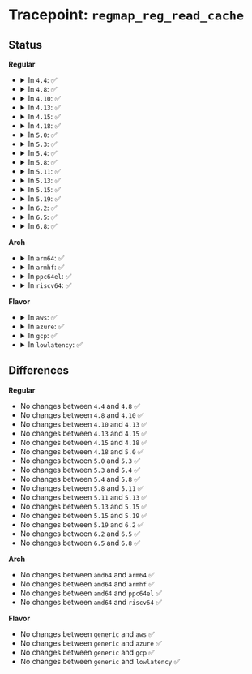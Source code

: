 # Tracepoint: <code>regmap_reg_read_cache</code>

## Status
<b>Regular</b>
<ul>
<li>
<details>
<summary>In <code>4.4</code>: ✅</summary>

Event:

```c
struct trace_event_raw_regmap_reg {
    struct trace_entry ent;
    u32 __data_loc_name;
    unsigned int reg;
    unsigned int val;
    char __data[0];
};
```
Function:

```c
void trace_event_raw_event_regmap_reg(void *__data, struct regmap *map, unsigned int reg, unsigned int val);
```
</details>
</li>
<li>
<details>
<summary>In <code>4.8</code>: ✅</summary>

Event:

```c
struct trace_event_raw_regmap_reg {
    struct trace_entry ent;
    u32 __data_loc_name;
    unsigned int reg;
    unsigned int val;
    char __data[0];
};
```
Function:

```c
void trace_event_raw_event_regmap_reg(void *__data, struct regmap *map, unsigned int reg, unsigned int val);
```
</details>
</li>
<li>
<details>
<summary>In <code>4.10</code>: ✅</summary>

Event:

```c
struct trace_event_raw_regmap_reg {
    struct trace_entry ent;
    u32 __data_loc_name;
    unsigned int reg;
    unsigned int val;
    char __data[0];
};
```
Function:

```c
void trace_event_raw_event_regmap_reg(void *__data, struct regmap *map, unsigned int reg, unsigned int val);
```
</details>
</li>
<li>
<details>
<summary>In <code>4.13</code>: ✅</summary>

Event:

```c
struct trace_event_raw_regmap_reg {
    struct trace_entry ent;
    u32 __data_loc_name;
    unsigned int reg;
    unsigned int val;
    char __data[0];
};
```
Function:

```c
void trace_event_raw_event_regmap_reg(void *__data, struct regmap *map, unsigned int reg, unsigned int val);
```
</details>
</li>
<li>
<details>
<summary>In <code>4.15</code>: ✅</summary>

Event:

```c
struct trace_event_raw_regmap_reg {
    struct trace_entry ent;
    u32 __data_loc_name;
    unsigned int reg;
    unsigned int val;
    char __data[0];
};
```
Function:

```c
void trace_event_raw_event_regmap_reg(void *__data, struct regmap *map, unsigned int reg, unsigned int val);
```
</details>
</li>
<li>
<details>
<summary>In <code>4.18</code>: ✅</summary>

Event:

```c
struct trace_event_raw_regmap_reg {
    struct trace_entry ent;
    u32 __data_loc_name;
    unsigned int reg;
    unsigned int val;
    char __data[0];
};
```
Function:

```c
void trace_event_raw_event_regmap_reg(void *__data, struct regmap *map, unsigned int reg, unsigned int val);
```
</details>
</li>
<li>
<details>
<summary>In <code>5.0</code>: ✅</summary>

Event:

```c
struct trace_event_raw_regmap_reg {
    struct trace_entry ent;
    u32 __data_loc_name;
    unsigned int reg;
    unsigned int val;
    char __data[0];
};
```
Function:

```c
void trace_event_raw_event_regmap_reg(void *__data, struct regmap *map, unsigned int reg, unsigned int val);
```
</details>
</li>
<li>
<details>
<summary>In <code>5.3</code>: ✅</summary>

Event:

```c
struct trace_event_raw_regmap_reg {
    struct trace_entry ent;
    u32 __data_loc_name;
    unsigned int reg;
    unsigned int val;
    char __data[0];
};
```
Function:

```c
void trace_event_raw_event_regmap_reg(void *__data, struct regmap *map, unsigned int reg, unsigned int val);
```
</details>
</li>
<li>
<details>
<summary>In <code>5.4</code>: ✅</summary>

Event:

```c
struct trace_event_raw_regmap_reg {
    struct trace_entry ent;
    u32 __data_loc_name;
    unsigned int reg;
    unsigned int val;
    char __data[0];
};
```
Function:

```c
void trace_event_raw_event_regmap_reg(void *__data, struct regmap *map, unsigned int reg, unsigned int val);
```
</details>
</li>
<li>
<details>
<summary>In <code>5.8</code>: ✅</summary>

Event:

```c
struct trace_event_raw_regmap_reg {
    struct trace_entry ent;
    u32 __data_loc_name;
    unsigned int reg;
    unsigned int val;
    char __data[0];
};
```
Function:

```c
void trace_event_raw_event_regmap_reg(void *__data, struct regmap *map, unsigned int reg, unsigned int val);
```
</details>
</li>
<li>
<details>
<summary>In <code>5.11</code>: ✅</summary>

Event:

```c
struct trace_event_raw_regmap_reg {
    struct trace_entry ent;
    u32 __data_loc_name;
    unsigned int reg;
    unsigned int val;
    char __data[0];
};
```
Function:

```c
void trace_event_raw_event_regmap_reg(void *__data, struct regmap *map, unsigned int reg, unsigned int val);
```
</details>
</li>
<li>
<details>
<summary>In <code>5.13</code>: ✅</summary>

Event:

```c
struct trace_event_raw_regmap_reg {
    struct trace_entry ent;
    u32 __data_loc_name;
    unsigned int reg;
    unsigned int val;
    char __data[0];
};
```
Function:

```c
void trace_event_raw_event_regmap_reg(void *__data, struct regmap *map, unsigned int reg, unsigned int val);
```
</details>
</li>
<li>
<details>
<summary>In <code>5.15</code>: ✅</summary>

Event:

```c
struct trace_event_raw_regmap_reg {
    struct trace_entry ent;
    u32 __data_loc_name;
    unsigned int reg;
    unsigned int val;
    char __data[0];
};
```
Function:

```c
void trace_event_raw_event_regmap_reg(void *__data, struct regmap *map, unsigned int reg, unsigned int val);
```
</details>
</li>
<li>
<details>
<summary>In <code>5.19</code>: ✅</summary>

Event:

```c
struct trace_event_raw_regmap_reg {
    struct trace_entry ent;
    u32 __data_loc_name;
    unsigned int reg;
    unsigned int val;
    char __data[0];
};
```
Function:

```c
void trace_event_raw_event_regmap_reg(void *__data, struct regmap *map, unsigned int reg, unsigned int val);
```
</details>
</li>
<li>
<details>
<summary>In <code>6.2</code>: ✅</summary>

Event:

```c
struct trace_event_raw_regmap_reg {
    struct trace_entry ent;
    u32 __data_loc_name;
    unsigned int reg;
    unsigned int val;
    char __data[0];
};
```
Function:

```c
void trace_event_raw_event_regmap_reg(void *__data, struct regmap *map, unsigned int reg, unsigned int val);
```
</details>
</li>
<li>
<details>
<summary>In <code>6.5</code>: ✅</summary>

Event:

```c
struct trace_event_raw_regmap_reg {
    struct trace_entry ent;
    u32 __data_loc_name;
    unsigned int reg;
    unsigned int val;
    char __data[0];
};
```
Function:

```c
void trace_event_raw_event_regmap_reg(void *__data, struct regmap *map, unsigned int reg, unsigned int val);
```
</details>
</li>
<li>
<details>
<summary>In <code>6.8</code>: ✅</summary>

Event:

```c
struct trace_event_raw_regmap_reg {
    struct trace_entry ent;
    u32 __data_loc_name;
    unsigned int reg;
    unsigned int val;
    char __data[0];
};
```
Function:

```c
void trace_event_raw_event_regmap_reg(void *__data, struct regmap *map, unsigned int reg, unsigned int val);
```
</details>
</li>
</ul>
<b>Arch</b>
<ul>
<li>
<details>
<summary>In <code>arm64</code>: ✅</summary>

Event:

```c
struct trace_event_raw_regmap_reg {
    struct trace_entry ent;
    u32 __data_loc_name;
    unsigned int reg;
    unsigned int val;
    char __data[0];
};
```
Function:

```c
void trace_event_raw_event_regmap_reg(void *__data, struct regmap *map, unsigned int reg, unsigned int val);
```
</details>
</li>
<li>
<details>
<summary>In <code>armhf</code>: ✅</summary>

Event:

```c
struct trace_event_raw_regmap_reg {
    struct trace_entry ent;
    u32 __data_loc_name;
    unsigned int reg;
    unsigned int val;
    char __data[0];
};
```
Function:

```c
void trace_event_raw_event_regmap_reg(void *__data, struct regmap *map, unsigned int reg, unsigned int val);
```
</details>
</li>
<li>
<details>
<summary>In <code>ppc64el</code>: ✅</summary>

Event:

```c
struct trace_event_raw_regmap_reg {
    struct trace_entry ent;
    u32 __data_loc_name;
    unsigned int reg;
    unsigned int val;
    char __data[0];
};
```
Function:

```c
void trace_event_raw_event_regmap_reg(void *__data, struct regmap *map, unsigned int reg, unsigned int val);
```
</details>
</li>
<li>
<details>
<summary>In <code>riscv64</code>: ✅</summary>

Event:

```c
struct trace_event_raw_regmap_reg {
    struct trace_entry ent;
    u32 __data_loc_name;
    unsigned int reg;
    unsigned int val;
    char __data[0];
};
```
Function:

```c
void trace_event_raw_event_regmap_reg(void *__data, struct regmap *map, unsigned int reg, unsigned int val);
```
</details>
</li>
</ul>
<b>Flavor</b>
<ul>
<li>
<details>
<summary>In <code>aws</code>: ✅</summary>

Event:

```c
struct trace_event_raw_regmap_reg {
    struct trace_entry ent;
    u32 __data_loc_name;
    unsigned int reg;
    unsigned int val;
    char __data[0];
};
```
Function:

```c
void trace_event_raw_event_regmap_reg(void *__data, struct regmap *map, unsigned int reg, unsigned int val);
```
</details>
</li>
<li>
<details>
<summary>In <code>azure</code>: ✅</summary>

Event:

```c
struct trace_event_raw_regmap_reg {
    struct trace_entry ent;
    u32 __data_loc_name;
    unsigned int reg;
    unsigned int val;
    char __data[0];
};
```
Function:

```c
void trace_event_raw_event_regmap_reg(void *__data, struct regmap *map, unsigned int reg, unsigned int val);
```
</details>
</li>
<li>
<details>
<summary>In <code>gcp</code>: ✅</summary>

Event:

```c
struct trace_event_raw_regmap_reg {
    struct trace_entry ent;
    u32 __data_loc_name;
    unsigned int reg;
    unsigned int val;
    char __data[0];
};
```
Function:

```c
void trace_event_raw_event_regmap_reg(void *__data, struct regmap *map, unsigned int reg, unsigned int val);
```
</details>
</li>
<li>
<details>
<summary>In <code>lowlatency</code>: ✅</summary>

Event:

```c
struct trace_event_raw_regmap_reg {
    struct trace_entry ent;
    u32 __data_loc_name;
    unsigned int reg;
    unsigned int val;
    char __data[0];
};
```
Function:

```c
void trace_event_raw_event_regmap_reg(void *__data, struct regmap *map, unsigned int reg, unsigned int val);
```
</details>
</li>
</ul>

## Differences
<b>Regular</b>
<ul>
<li>
No changes between <code>4.4</code> and <code>4.8</code> ✅
</li>
<li>
No changes between <code>4.8</code> and <code>4.10</code> ✅
</li>
<li>
No changes between <code>4.10</code> and <code>4.13</code> ✅
</li>
<li>
No changes between <code>4.13</code> and <code>4.15</code> ✅
</li>
<li>
No changes between <code>4.15</code> and <code>4.18</code> ✅
</li>
<li>
No changes between <code>4.18</code> and <code>5.0</code> ✅
</li>
<li>
No changes between <code>5.0</code> and <code>5.3</code> ✅
</li>
<li>
No changes between <code>5.3</code> and <code>5.4</code> ✅
</li>
<li>
No changes between <code>5.4</code> and <code>5.8</code> ✅
</li>
<li>
No changes between <code>5.8</code> and <code>5.11</code> ✅
</li>
<li>
No changes between <code>5.11</code> and <code>5.13</code> ✅
</li>
<li>
No changes between <code>5.13</code> and <code>5.15</code> ✅
</li>
<li>
No changes between <code>5.15</code> and <code>5.19</code> ✅
</li>
<li>
No changes between <code>5.19</code> and <code>6.2</code> ✅
</li>
<li>
No changes between <code>6.2</code> and <code>6.5</code> ✅
</li>
<li>
No changes between <code>6.5</code> and <code>6.8</code> ✅
</li>
</ul>
<b>Arch</b>
<ul>
<li>
No changes between <code>amd64</code> and <code>arm64</code> ✅
</li>
<li>
No changes between <code>amd64</code> and <code>armhf</code> ✅
</li>
<li>
No changes between <code>amd64</code> and <code>ppc64el</code> ✅
</li>
<li>
No changes between <code>amd64</code> and <code>riscv64</code> ✅
</li>
</ul>
<b>Flavor</b>
<ul>
<li>
No changes between <code>generic</code> and <code>aws</code> ✅
</li>
<li>
No changes between <code>generic</code> and <code>azure</code> ✅
</li>
<li>
No changes between <code>generic</code> and <code>gcp</code> ✅
</li>
<li>
No changes between <code>generic</code> and <code>lowlatency</code> ✅
</li>
</ul>
